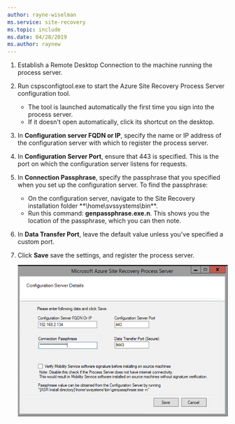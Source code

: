 ```yaml
---
author: rayne-wiselman
ms.service: site-recovery
ms.topic: include
ms.date: 04/28/2019
ms.author: raynew
---
```


1. Establish a Remote Desktop Connection to the machine running the process server. 
2. Run cspsconfigtool.exe to start the Azure Site Recovery Process Server configuration tool.
    - The tool is launched automatically the first time you sign into the process server.
    - If it doesn't open automatically, click its shortcut on the desktop.

3. In **Configuration server FQDN or IP**, specify the name or IP address of the configuration server with which to register the process server.
4. In **Configuration Server Port**, ensure that 443 is specified. This is the port on which the configuration server listens for requests.
5. In **Connection Passphrase**, specify the passphrase that you specified when you set up the configuration server. To find the passphrase:
    -  On the configuration server, navigate to the Site Recovery installation folder **\home\svssystems\bin\**. 
    - Run this command: **genpassphrase.exe.n**. This shows you the location of the passphrase, which you can then note.

6. In **Data Transfer Port**, leave the default value unless you've specified a custom port.

7. Click **Save** save the settings, and register the process server.

    
    ![Register the process server](./media/site-recovery-vmware-register-process-server/register-ps.png)
